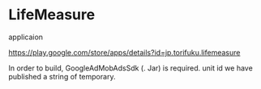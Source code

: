 LifeMeasure
===========

applicaion

https://play.google.com/store/apps/details?id=jp.torifuku.lifemeasure

In order to build, GoogleAdMobAdsSdk (. Jar) is required. unit id we have published a string of temporary.
